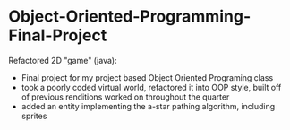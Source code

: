 # Object-Oriented-Programming-Final-Project
Refactored 2D "game" (java):
  - Final project for my project based Object Oriented Programing class
  - took a poorly coded virtual world, refactored it into OOP style, built off of previous renditions worked on throughout the quarter
  - added an entity implementing the a-star pathing algorithm, including sprites
